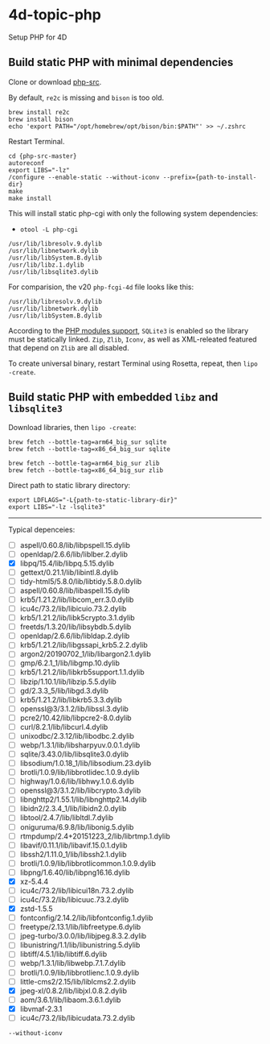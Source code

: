 # 4d-topic-php
Setup PHP for 4D

## Build static PHP with minimal dependencies

Clone or download [php-src](https://github.com/php/php-src).

By default, `re2c` is missing and `bison` is too old. 

```
brew install re2c
brew install bison
echo 'export PATH="/opt/homebrew/opt/bison/bin:$PATH"' >> ~/.zshrc
```

Restart Terminal.

```
cd {php-src-master}
autoreconf
export LIBS="-lz"
/configure --enable-static --without-iconv --prefix={path-to-install-dir}
make
make install
```

This will install static php-cgi with only the following system dependencies:

* `otool -L php-cgi`
 
```
/usr/lib/libresolv.9.dylib
/usr/lib/libnetwork.dylib
/usr/lib/libSystem.B.dylib
/usr/lib/libz.1.dylib
/usr/lib/libsqlite3.dylib
```

For comparision, the v20 `php-fcgi-4d` file looks like this:

```
/usr/lib/libresolv.9.dylib
/usr/lib/libnetwork.dylib
/usr/lib/libSystem.B.dylib
```

According to the [PHP modules support](https://doc.4d.com/4Dv20/4D/20/PHP-modules-support.300-6238471.en.html), `SQLite3` is enabled so the library must be statically linked. `Zip`, `Zlib`, `Iconv`, as well as XML-releated featured that depend on `Zlib` are all disabled.

To create universal binary, restart Terminal using Rosetta, repeat, then `lipo -create`.

## Build static PHP with embedded `libz` and `libsqlite3`

Download libraries, then `lipo -create`:

```
brew fetch --bottle-tag=arm64_big_sur sqlite
brew fetch --bottle-tag=x86_64_big_sur sqlite
```

```
brew fetch --bottle-tag=arm64_big_sur zlib
brew fetch --bottle-tag=x86_64_big_sur zlib
```

Direct path to static library directory:

```
export LDFLAGS="-L{path-to-static-library-dir}"
export LIBS="-lz -lsqlite3"
```

---

Typical depenceies:

- [ ] aspell/0.60.8/lib/libpspell.15.dylib
- [ ] openldap/2.6.6/lib/liblber.2.dylib
- [x] libpq/15.4/lib/libpq.5.15.dylib
- [ ] gettext/0.21.1/lib/libintl.8.dylib
- [ ] tidy-html5/5.8.0/lib/libtidy.5.8.0.dylib
- [ ] aspell/0.60.8/lib/libaspell.15.dylib
- [ ] krb5/1.21.2/lib/libcom_err.3.0.dylib
- [ ] icu4c/73.2/lib/libicuio.73.2.dylib
- [ ] krb5/1.21.2/lib/libk5crypto.3.1.dylib
- [ ] freetds/1.3.20/lib/libsybdb.5.dylib
- [ ] openldap/2.6.6/lib/libldap.2.dylib
- [ ] krb5/1.21.2/lib/libgssapi_krb5.2.2.dylib
- [ ] argon2/20190702_1/lib/libargon2.1.dylib
- [ ] gmp/6.2.1_1/lib/libgmp.10.dylib
- [ ] krb5/1.21.2/lib/libkrb5support.1.1.dylib
- [ ] libzip/1.10.1/lib/libzip.5.5.dylib
- [ ] gd/2.3.3_5/lib/libgd.3.dylib
- [ ] krb5/1.21.2/lib/libkrb5.3.3.dylib
- [ ] openssl@3/3.1.2/lib/libssl.3.dylib
- [ ] pcre2/10.42/lib/libpcre2-8.0.dylib
- [ ] curl/8.2.1/lib/libcurl.4.dylib
- [ ] unixodbc/2.3.12/lib/libodbc.2.dylib
- [ ] webp/1.3.1/lib/libsharpyuv.0.0.1.dylib
- [ ] sqlite/3.43.0/lib/libsqlite3.0.dylib
- [ ] libsodium/1.0.18_1/lib/libsodium.23.dylib
- [ ] brotli/1.0.9/lib/libbrotlidec.1.0.9.dylib
- [ ] highway/1.0.6/lib/libhwy.1.0.6.dylib
- [ ] openssl@3/3.1.2/lib/libcrypto.3.dylib
- [ ] libnghttp2/1.55.1/lib/libnghttp2.14.dylib
- [ ] libidn2/2.3.4_1/lib/libidn2.0.dylib
- [ ] libtool/2.4.7/lib/libltdl.7.dylib
- [ ] oniguruma/6.9.8/lib/libonig.5.dylib
- [ ] rtmpdump/2.4+20151223_2/lib/librtmp.1.dylib
- [ ] libavif/0.11.1/lib/libavif.15.0.1.dylib
- [ ] libssh2/1.11.0_1/lib/libssh2.1.dylib
- [ ] brotli/1.0.9/lib/libbrotlicommon.1.0.9.dylib
- [ ] libpng/1.6.40/lib/libpng16.16.dylib
- [x] xz-5.4.4
- [ ] icu4c/73.2/lib/libicui18n.73.2.dylib
- [ ] icu4c/73.2/lib/libicuuc.73.2.dylib
- [x] zstd-1.5.5
- [ ] fontconfig/2.14.2/lib/libfontconfig.1.dylib
- [ ] freetype/2.13.1/lib/libfreetype.6.dylib
- [ ] jpeg-turbo/3.0.0/lib/libjpeg.8.3.2.dylib
- [ ] libunistring/1.1/lib/libunistring.5.dylib
- [ ] libtiff/4.5.1/lib/libtiff.6.dylib
- [ ] webp/1.3.1/lib/libwebp.7.1.7.dylib
- [ ] brotli/1.0.9/lib/libbrotlienc.1.0.9.dylib
- [ ] little-cms2/2.15/lib/liblcms2.2.dylib
- [x] jpeg-xl/0.8.2/lib/libjxl.0.8.2.dylib
- [ ] aom/3.6.1/lib/libaom.3.6.1.dylib
- [x] libvmaf-2.3.1
- [ ] icu4c/73.2/lib/libicudata.73.2.dylib

```
--without-iconv
```
